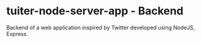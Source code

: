 # tuiter-node-server-app - Backend
Backend of a web application inspired by Twitter developed using NodeJS, Express.
